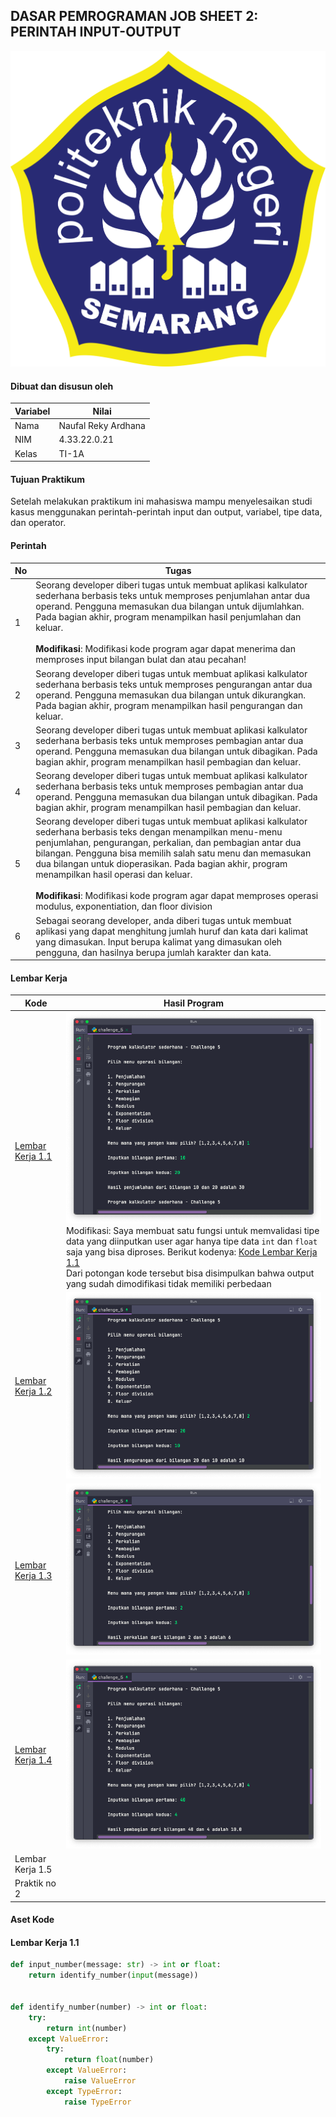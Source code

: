 ## DASAR PEMROGRAMAN JOB SHEET 2: PERINTAH INPUT-OUTPUT
<center>
<img src="https://github.com/ardzz/dasar-pemrogaman-2/raw/master/images/logo-polines.png" alt="Logo Polines">
</center>


#### Dibuat dan disusun oleh
| Variabel | Nilai               |
|----------|---------------------|
| Nama     | Naufal Reky Ardhana |
| NIM      | 4.33.22.0.21        |
| Kelas    | TI-1A               |


#### Tujuan Praktikum
Setelah melakukan praktikum ini mahasiswa mampu menyelesaikan studi kasus menggunakan perintah-perintah input dan output, variabel, tipe data, dan operator.

#### Perintah

| No  | Tugas                                                                                                                                                                                                                                                                                                                                                                                                                                                                       |
|-----|-----------------------------------------------------------------------------------------------------------------------------------------------------------------------------------------------------------------------------------------------------------------------------------------------------------------------------------------------------------------------------------------------------------------------------------------------------------------------------|
| 1   | Seorang developer diberi tugas untuk membuat aplikasi kalkulator sederhana berbasis teks untuk memproses penjumlahan antar dua operand. Pengguna memasukan dua bilangan untuk dijumlahkan. Pada bagian akhir, program menampilkan hasil penjumlahan dan keluar. <br><br>**Modifikasi**: Modifikasi kode program agar dapat menerima dan memproses input bilangan bulat dan atau pecahan!                                                                                                                                                                                                     |
| 2   | Seorang developer diberi tugas untuk membuat aplikasi kalkulator sederhana berbasis teks untuk memproses pengurangan antar dua operand. Pengguna memasukan dua bilangan untuk dikurangkan. Pada bagian akhir, program menampilkan hasil pengurangan dan keluar.                                                                                                                                                                                                             |
| 3   | Seorang developer diberi tugas untuk membuat aplikasi kalkulator sederhana berbasis teks untuk memproses pembagian antar dua operand. Pengguna memasukan dua bilangan untuk dibagikan. Pada bagian akhir, program menampilkan hasil pembagian dan keluar.                                                                                                                                                                                                                   |
| 4   | Seorang developer diberi tugas untuk membuat aplikasi kalkulator sederhana berbasis teks untuk memproses pembagian antar dua operand. Pengguna memasukan dua bilangan untuk dibagikan. Pada bagian akhir, program menampilkan hasil pembagian dan keluar.                                                                                                                                                                                                                   |
| 5   | Seorang developer diberi tugas untuk membuat aplikasi kalkulator sederhana berbasis teks dengan menampilkan menu-menu penjumlahan, pengurangan, perkalian, dan pembagian antar dua bilangan. Pengguna bisa memilih salah satu menu dan memasukan dua bilangan untuk dioperasikan. Pada bagian akhir, program menampilkan hasil operasi dan keluar. <br><br>**Modifikasi**: Modifikasi kode program agar dapat memproses operasi modulus, exponentiation, dan floor division |
| 6   | Sebagai seorang developer, anda diberi tugas untuk membuat aplikasi yang dapat menghitung jumlah huruf dan kata dari kalimat yang dimasukan. Input berupa kalimat yang dimasukan oleh pengguna, dan hasilnya berupa jumlah karakter dan kata.                                                                                                                                                                                                                               |


#### Lembar Kerja

| Kode                                                                                       | Hasil Program                                                                                                                                                                                                                                                                                                                                                                                                                                                    |
|--------------------------------------------------------------------------------------------|------------------------------------------------------------------------------------------------------------------------------------------------------------------------------------------------------------------------------------------------------------------------------------------------------------------------------------------------------------------------------------------------------------------------------------------------------------------|
| [Lembar Kerja 1.1](https://github.com/ardzz/dasar-pemrogaman-2/blob/master/challenge_1.py) | ![](https://github.com/ardzz/dasar-pemrogaman-2/blob/master/images/Screen%20Shot%202022-09-12%20at%2015.19.17.png?raw=true) <br/>Modifikasi: Saya membuat satu fungsi untuk memvalidasi tipe data yang diinputkan user agar hanya tipe data `int` dan `float` saja yang bisa diproses. Berikut kodenya: [Kode Lembar Kerja 1.1](#lembar-kerja-11)<br/>Dari potongan kode tersebut bisa disimpulkan bahwa output yang sudah dimodifikasi tidak memiliki perbedaan |
| [Lembar Kerja 1.2](https://github.com/ardzz/dasar-pemrogaman-2/blob/master/challenge_2.py) | ![](https://github.com/ardzz/dasar-pemrogaman-2/raw/master/images/Screen%20Shot%202022-09-12%20at%2015.59.05.png)                                                                                                                                                                                                                                                                                                                                                |
| [Lembar Kerja 1.3](https://github.com/ardzz/dasar-pemrogaman-2/blob/master/challenge_3.py) | ![](https://github.com/ardzz/dasar-pemrogaman-2/raw/master/images/Screen%20Shot%202022-09-12%20at%2016.09.27.png)                                                                                                                                                                                                                                                                                                                                                |
| [Lembar Kerja 1.4](https://github.com/ardzz/dasar-pemrogaman-2/blob/master/challenge_3.py) | ![](https://github.com/ardzz/dasar-pemrogaman-2/raw/master/images/Screen%20Shot%202022-09-12%20at%2016.16.33.png)                                                                                                                                                                                                                                                                                                                                                |
| Lembar Kerja 1.5                                                                           |                                                                                                                                                                                                                                                                                                                                                                                                                                                                  |
| Praktik no 2                                                                               |                                                                                                                                                                                                                                                                                                                                                                                                                                                                  |

#### Aset Kode
#### Lembar Kerja 1.1
```python
def input_number(message: str) -> int or float:
    return identify_number(input(message))


def identify_number(number) -> int or float:
    try:
        return int(number)
    except ValueError:
        try:
            return float(number)
        except ValueError:
            raise ValueError
        except TypeError:
            raise TypeError
```